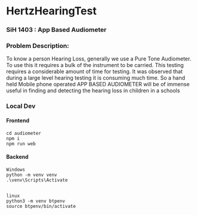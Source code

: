 ﻿# HertzHearingTest

### SiH 1403 : App Based Audiometer
### Problem Description:

To know a person Hearing Loss, generally we use a Pure Tone Audiometer. To use this it requires a bulk of the instrument to be carried. This testing requires a considerable amount of time for testing. It was observed that during a large level hearing testing it is consuming much time. So a hand held Mobile phone operated APP BASED AUDIOMETER will be of immense useful in finding and detecting the hearing loss in children in a schools

### Local Dev

#### Frontend
```
cd audiometer
npm i
npm run web

```
#### Backend
```
Windows
python -m venv venv   
.\venv\Scripts\Activate


linux
python3 -m venv btpenv 
source btpenv/bin/activate

```
